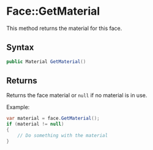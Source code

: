 # Face::GetMaterial

This method returns the material for this face.

## Syntax

```csharp
public Material GetMaterial()
```

## Returns

Returns the face material or `null` if no material is in use.

Example:

```csharp
var material = face.GetMaterial();
if (material != null)
{
    // Do something with the material
}
```